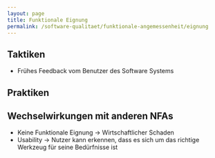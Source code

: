 ```yaml
---
layout: page
title: Funktionale Eignung
permalink: /software-qualitaet/funktionale-angemessenheit/eignung
---
```



## Taktiken

* Frühes Feedback vom Benutzer des Software Systems

## Praktiken


## Wechselwirkungen mit anderen NFAs

* Keine Funktionale Eignung -> Wirtschaftlicher Schaden
* Usability -> Nutzer kann erkennen, dass es sich um das richtige Werkzeug für seine Bedürfnisse ist